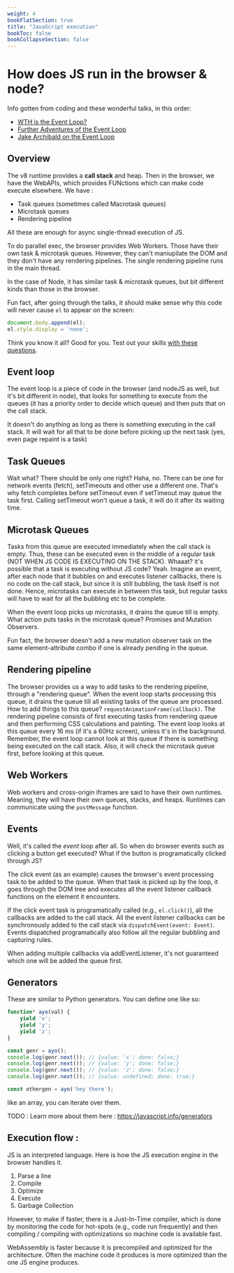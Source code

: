 ```yaml
---
weight: 4
bookFlatSection: true
title: "JavaScript execution"
bookToc: false
bookCollapseSection: false
---
```


# How does JS run in the browser & node?
Info gotten from coding and these wonderful talks, in this order:
* [WTH is the Event Loop?](https://www.youtube.com/watch?v=8aGhZQkoFbQ)
* [Further Adventures of the Event Loop](https://www.youtube.com/watch?v=u1kqx6AenYw)
* [Jake Archibald on the Event Loop](https://www.youtube.com/watch?v=cCOL7MC4Pl0)

## Overview
The v8 runtime provides a **call stack** and heap.
Then in the browser, we have the WebAPIs, which provides FUNctions which can make code execute elsewhere.
We have : 
* Task queues (sometimes called Macrotask queues)
* Microtask queues
* Rendering pipeline

All these are enough for async single-thread execution of JS.

To do parallel exec, the browser provides Web Workers. Those have their own task & microtask queues.
However, they can't maniupilate the DOM and they don't have any rendering pipelines.
The single rendering pipeline runs in the main thread.

In the case of Node, it has similar task & microtask queues,
but bit different kinds than those in the browser.

Fun fact, after going through the talks, it should make sense why this code will never cause `el` to appear on the screen:
```javascript
document.body.append(el);
el.style.display = 'none';
```

Think you know it all? Good for you. Test out your skills [with these questions](https://jakearchibald.com/2015/tasks-microtasks-queues-and-schedules/#level-1-bossfight).

## Event loop
The event loop is a piece of code in the browser (and nodeJS as well, but it's bit different in node),
that looks for something to execute from the queues (it has a priority order to decide which queue) and then puts that
on the call stack.

It doesn't do anything as long as there is something executing in the call stack.
It will wait for all that to be done before picking up the next task (yes, even page repaint is a task)

## Task Queues
Wait what? There should be only one right? Haha, no.
There can be one for network events (fetch), setTimeouts and other use a different one. That's why fetch completes before setTimeout
even if setTimeout may queue the task first.
Calling setTimeout won't queue a task, it will do it after its waiting time.

## Microtask Queues
Tasks from this queue are executed immediately when the call stack is empty.
Thus, these can be executed even in the middle of a regular task (NOT WHEN JS CODE IS EXECUTING ON THE STACK).
Whaaat? it's possible that a task is executing without JS code? Yeah.
Imagine an event, after each node that it bubbles on and executes listener callbacks, there is no code on the call stack, 
but since it is still bubbling, the task itself is not done.
Hence, microtasks can execute in between this task, but regular tasks will have to wait for all the bubbling etc to be complete.

When the event loop picks up microtasks, it drains the queue till is empty.
What action puts tasks in the microtask queue? Promises and Mutation Observers.

Fun fact, the browser doesn't add a new mutation observer task on the same element-attribute combo if one is already pending in the queue.

## Rendering pipeline
The browser provides us a way to add tasks to the rendering pipeline, through a "rendering queue".
When the event loop starts processing this queue, it drains the queue till all existing tasks of the queue are processed.
How to add things to this queue? `requestAnimationFrame(callback)`.
The rendering pipeline consists of first executing tasks from rendering queue and then performing CSS calculations and painting.
The event loop looks at this queue every 16 ms (if it's a 60Hz screen), unless it's in the background.
Remember, the event loop cannot look at this queue if there is something being executed on the call stack.
Also, it will check the microtask queue first, before looking at this queue.

## Web Workers
Web workers and cross-origin iframes are said to have their own runtimes.
Meaning, they will have their own queues, stacks, and heaps.
Runtimes can communicate using the `postMessage` function.

## Events
Well, it's called the *event* loop after all. So when do browser events such as clicking a button get executed?
What if the button is programatically clicked through JS?

The click event (as an example) causes the browser's event processing task to be added to the queue.
When that task is picked up by the loop, it goes through the DOM tree
and executes all the event listener callback functions on the element it encounters.

If the click event task is programatically called (e.g., `el.click()`), all the callbacks are added to the call stack.
All the event listener callbacks can be synchronously added to the call stack via `dispatchEvent(event: Event)`.
Events dispatched programatically also follow all the regular bubbling and capturing rules.

When adding multiple callbacks via addEventListener, it's not guaranteed which one will be added the queue first.

## Generators
These are similar to Python generators. You can define one like so: 
```javascript
function* ayo(val) {
    yield 'x';
    yield 'y';
    yield 'z';
}

const genr = ayo();
console.log(genr.next()); // {value: 'x'; done: false;}
console.log(genr.next()); // {value: 'y'; done: false;}
console.log(genr.next()); // {value: 'z'; done: false;}
console.log(genr.next()); // {value: undefined; done: true;}

const othergen = ayo('hey there');
```

like an array, you can iterate over them.

TODO : Learn more about them here : <https://javascript.info/generators>

## Execution flow : 
JS is an interpreted language. Here is how the JS execution engine in the browser
handles it.
1. Parse a line
2. Compile
3. Optimize
3. Execute
5. Garbage Collection

However, to make if faster, there is a Just-In-Time compiler,
which is done by monitoring the code for hot-spots (e.g., code run frequently) and
then compiling / compiling with optimizations so machine code is available fast.

WebAssembly is faster because it is precompiled and optimized for the architecture.
Often the machine code it produces is more optimized than the one JS engine produces.
